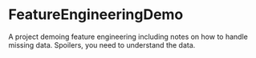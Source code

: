 # FeatureEngineeringDemo
A project demoing feature engineering including notes on how to handle missing data. Spoilers, you need to understand the data.
